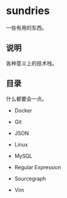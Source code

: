 # sundries

一些有用的东西。

## 说明

各种意义上的技术栈。

## 目录

什么都要会一点。

+ Docker

+ Git

+ JSON

+ Linux

+ MySQL

+ Regular Expression

+ Sourcegraph

+ Vim

